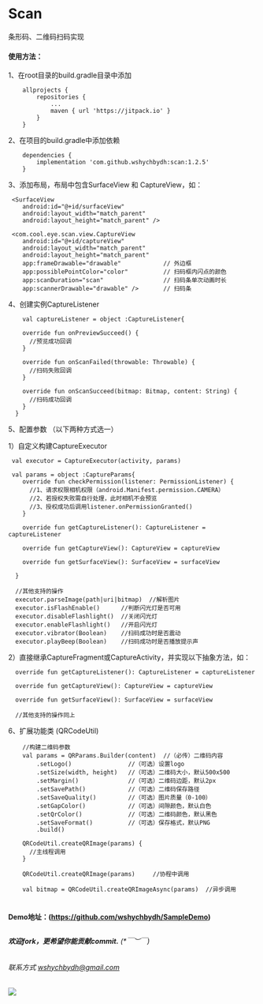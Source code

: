 # Scan

条形码、二维码扫码实现

#### 使用方法：

1、在root目录的build.gradle目录中添加
```
    allprojects {
        repositories {
            ...
            maven { url 'https://jitpack.io' }
        }
    }
```

2、在项目的build.gradle中添加依赖
```
    dependencies {
        implementation 'com.github.wshychbydh:scan:1.2.5'
    }
```

3、添加布局，布局中包含SurfaceView 和 CaptureView，如：
```
 <SurfaceView
    android:id="@+id/surfaceView"
    android:layout_width="match_parent"
    android:layout_height="match_parent" />

 <com.cool.eye.scan.view.CaptureView
    android:id="@+id/captureView"
    android:layout_width="match_parent"
    android:layout_height="match_parent"
    app:frameDrawable="drawable"            // 外边框
    app:possiblePointColor="color"          // 扫码框内闪点的颜色
    app:scanDuration="scan"                 // 扫码条单次动画时长
    app:scannerDrawable="drawable" />       // 扫码条
```

4、创建实例CaptureListener
```
    val captureListener = object :CaptureListener{

    override fun onPreviewSucceed() {
      //预览成功回调
    }
    
    override fun onScanFailed(throwable: Throwable) {
      //扫码失败回调
    }

    override fun onScanSucceed(bitmap: Bitmap, content: String) {
      //扫码成功回调
    }
  }
```

5、配置参数 （以下两种方式选一）

1）自定义构建CaptureExecutor

```   
 val executor = CaptureExecutor(activity, params)  
 
 val params = object :CaptureParams{
    override fun checkPermission(listener: PermissionListener) {
      //1、请求权限相机权限（android.Manifest.permission.CAMERA）
      //2、若授权失败需自行处理，此时相机不会预览
      //3、授权成功后调用listener.onPermissionGranted()
    }

    override fun getCaptureListener(): CaptureListener = captureListener

    override fun getCaptureView(): CaptureView = captureView

    override fun getSurfaceView(): SurfaceView = surfaceView
    
  }
  
  //其他支持的操作  
  executor.parseImage(path|uri|bitmap)  //解析图片
  executor.isFlashEnable()      //判断闪光灯是否可用
  executor.disableFlashlight()  //关闭闪光灯
  executor.enableFlashlight()   //开启闪光灯
  executor.vibrator(Boolean)    //扫码成功时是否震动
  executor.playBeep(Boolean)    //扫码成功时是否播放提示声
```

2）直接继承CaptureFragment或CaptureActivity，并实现以下抽象方法，如：
```
  override fun getCaptureListener(): CaptureListener = captureListener

  override fun getCaptureView(): CaptureView = captureView

  override fun getSurfaceView(): SurfaceView = surfaceView
    
  //其他支持的操作同上
```

6、扩展功能类 (QRCodeUtil)
```
    //构建二维码参数
    val params = QRParams.Builder(content)  //（必传）二维码内容 
        .setLogo()                //（可选）设置logo
        .setSize(width, height)   //（可选）二维码大小，默认500x500
        .setMargin()              //（可选）二维码边距，默认2px
        .setSavePath()            //（可选）二维码保存路径
        .setSaveQuality()         //（可选）图片质量（0-100）
        .setGapColor()            //（可选）间隙颜色，默认白色
        .setQrColor()             //（可选）二维码颜色，默认黑色
        .setSaveFormat()          //（可选）保存格式，默认PNG
        .build()

    QRCodeUtil.createQRImage(params) {
      //主线程调用
    } 

    QRCodeUtil.createQRImage(params)     //协程中调用
    
    val bitmap = QRCodeUtil.createQRImageAsync(params)  //异步调用
    
```

#####   
 
**Demo地址：(https://github.com/wshychbydh/SampleDemo)**    
    
##

###### **欢迎fork，更希望你能贡献commit.** (*￣︶￣)    

###### 联系方式 wshychbydh@gmail.com

[![](https://jitpack.io/v/wshychbydh/scan.svg)](https://jitpack.io/#wshychbydh/scan)

